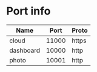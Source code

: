 # Port info

| Name      | Port  | Proto |
| --------- | ----- | ----- |
| cloud     | 11000 | https |
| dashboard | 10000 | http  |
| photo     | 10001 | http  |
